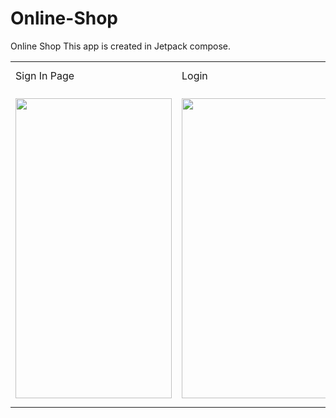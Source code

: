 # Online-Shop
Online Shop
This app is created in Jetpack compose.
<table>
  <tr>
    <td>Sign In Page</td>
     <td>Login</td>
     <td>Present day in purple and selected day in pink</td>
       <td>Present day in purple and selected day in pink</td>
  </tr>
  <tr>
    <td><img src="https://user-images.githubusercontent.com/61419443/227562949-6b7c70f8-9481-45ab-9558-1553a5f38a06.png" width=250 height=480></td>
    <td><img src="https://user-images.githubusercontent.com/61419443/227562955-94b7a8c1-2dc2-4f4a-901d-183fbf7e7855.png" width=250 height=480></td>
    <td><img src="https://user-images.githubusercontent.com/61419443/227562958-43cefdac-3fbd-4f5d-b8db-dfe928e039e0.jpg" width=250 height=500></td>
     <td><img src="https://user-images.githubusercontent.com/61419443/227562966-ac762855-1d6d-479f-9a54-0b87df85b1e6.png" width=250 height=480></td>
  </tr>
 </table>

